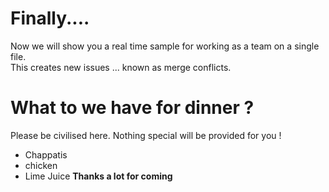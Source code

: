 # Finally....
Now we will show you a real time sample for working as a team on a single file.
<br>
This creates new issues ... known as merge conflicts.
# What to we have for dinner ?
Please be civilised here. Nothing special will be provided for you !
* Chappatis
* chicken
* Lime Juice
<b> Thanks a lot for coming </b>